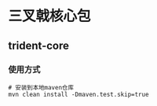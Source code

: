 # 三叉戟核心包

## trident-core


### 使用方式

```
# 安装到本地maven仓库
mvn clean install -Dmaven.test.skip=true
```

